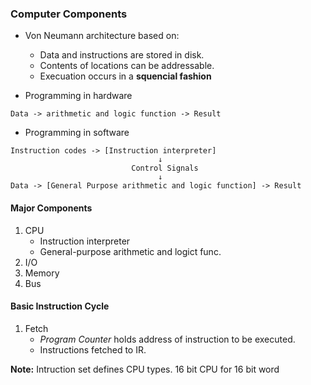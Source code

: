 ### Computer Components
- Von Neumann architecture based on:
    * Data and instructions are stored in disk.
    * Contents of locations can be addressable.
    * Execuation occurs in a **squencial fashion**


- Programming in hardware 

```
Data -> arithmetic and logic function -> Result
```

- Programming in software
```
Instruction codes -> [Instruction interpreter]
                                 ↓
                           Control Signals
                                 ↓
Data -> [General Purpose arithmetic and logic function] -> Result
```

#### Major Components 
1. CPU
    * Instruction interpreter
    * General-purpose arithmetic and logict func. 
2. I/O
3. Memory
4. Bus

#### Basic Instruction Cycle
1. Fetch
    - *Program Counter* holds address of instruction to be executed.
    - Instructions fetched to IR.

**Note:** Intruction set defines CPU types. 16 bit CPU for 16 bit word 
